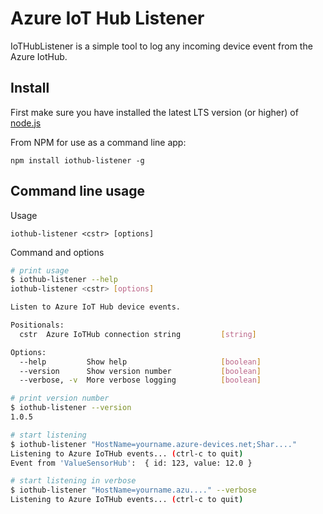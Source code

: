 # Azure IoT Hub Listener
IoTHubListener is a simple tool to log any incoming device event from the Azure IotHub.

## Install

First make sure you have installed the latest LTS version (or higher) of [node.js](http://nodejs.org/)

From NPM for use as a command line app:

    npm install iothub-listener -g

## Command line usage

Usage

```
iothub-listener <cstr> [options]
```

Command and options

```bash
# print usage
$ iothub-listener --help
iothub-listener <cstr> [options]

Listen to Azure IoT Hub device events.

Positionals:
  cstr  Azure IoTHub connection string         [string]

Options:
  --help         Show help                     [boolean]
  --version      Show version number           [boolean]
  --verbose, -v  More verbose logging          [boolean]

# print version number
$ iothub-listener --version
1.0.5

# start listening
$ iothub-listener "HostName=yourname.azure-devices.net;Shar...."
Listening to Azure IoTHub events... (ctrl-c to quit)
Event from 'ValueSensorHub':  { id: 123, value: 12.0 } 

# start listening in verbose
$ iothub-listener "HostName=yourname.azu...." --verbose
Listening to Azure IoTHub events... (ctrl-c to quit)
```

